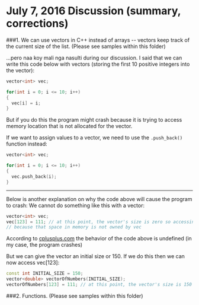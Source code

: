 # July 7, 2016 Discussion (summary, corrections)

###1. We can use vectors in C++ instead of arrays -- vectors keep track of the current size of the list. (Please see samples within this folder)

...pero naa koy mali nga nasulti during our discussion.
I said that we can write this code below with vectors (storing the first 10 positive integers into the vector):

```C++
vector<int> vec;

for(int i = 0; i <= 10; i++)
{
  vec[i] = i;
}
```

But if you do this the program might crash because it is trying to access memory location that is not allocated for the vector.

If we want to assign values to a vector, we need to use the `.push_back()` function instead:

```C++
vector<int> vec;

for(int i = 0; i <= 10; i++)
{
  vec.push_back(i);
}
```
________________
Below is another explanation on why the code above will cause the program to crash:
We cannot do something like this with a vector:

```C++
vector<int> vec;
vec[123] = 111; // at this point, the vector's size is zero so accessing vec[123] is illegal 
// because that space in memory is not owned by vec
```

According to [cplusplus.com](http://www.cplusplus.com/reference/vector/vector/operator[]/) the behavior of the code above is undefined (in my case, the program crashes)

But we can give the vector an initial size or 150. If we do this then we can now access vec[123]:

```C++
const int INITIAL_SIZE = 150;
vector<double> vectorOfNumbers(INITIAL_SIZE);
vectorOfNumbers[123] = 111; // at this point, the vector's size is 150 so we can now access vec[123]
```
   

###2. Functions. (Please see samples within this folder)
